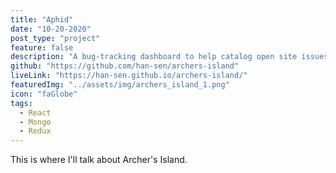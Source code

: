 ```yaml
---
title: "Aphid"
date: "10-20-2020"
post_type: "project"
feature: false
description: "A bug-tracking dashboard to help catalog open site issues."
github: "https://github.com/han-sen/archers-island"
liveLink: "https://han-sen.github.io/archers-island/"
featuredImg: "../assets/img/archers_island_1.png"
icon: "faGlobe"
tags:
  - React
  - Mongo
  - Redux
---
```


This is where I'll talk about Archer's Island.

